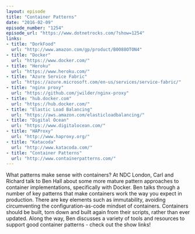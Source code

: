 ```yaml
---
layout: episode
title: "Container Patterns"
date: "2016-02-09"
episode_number: "1254"
episode_url: "https://www.dotnetrocks.com/?show=1254"
links:
- title: "DorkFood"
  url: "http://www.amazon.com/gp/product/B0088OTON4"
- title: "Docker"
  url: "https://www.docker.com/"
- title: "Heroku"
  url: "https://www.heroku.com/"
- title: "Azure Service Fabric"
  url: "https://azure.microsoft.com/en-us/services/service-fabric/"
- title: "nginx proxy"
  url: "https://github.com/jwilder/nginx-proxy"
- title: "hub.docker.com"
  url: "https://hub.docker.com/"
- title: "Elastic Load Balancing"
  url: "https://aws.amazon.com/elasticloadbalancing/"
- title: "Digital Ocean"
  url: "https://www.digitalocean.com/"
- title: "HAProxy"
  url: "http://www.haproxy.org/"
- title: "Katacoda"
  url: "http://www.katacoda.com/"
- title: "Container Patterns"
  url: "http://www.containerpatterns.com/"
---
```


What patterns make sense with containers? At NDC London, Carl and Richard talk to Ben Hall about some more mature pattern approaches to container implementations, specifically with Docker. Ben talks through a number of key patterns that make containers work the way you expect in production. There are key elements such as immutability, avoiding circumventing the configuration-as-code mindset of containers. Containers should be built, torn down and built again from their scripts, rather than ever updated. Along the way, Ben discusses a variety of tools and resources to support good container patterns - check out the show links!
